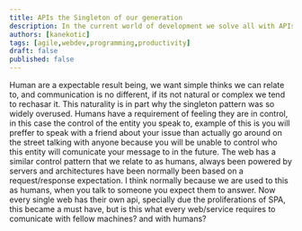 ```yaml
---
title: APIs the Singleton of our generation
description: In the current world of development we solve all with APIs
authors: [kanekotic]
tags: [agile,webdev,programming,productivity]
draft: false
published: false
---
```

 
Human are a expectable result being, we want simple thinks we can relate to, and communication is no different, if its not natural or complex we tend to rechasar it.
This naturality is in part why the singleton pattern was so widely overused. Humans have a requirement of feeling they are in control, in this case the control of the entity you speak to, example of this is you will preffer to speak with a friend about your issue than actually go around on the street talking with anyone because you will be unable to control who this entity will comunicate your message to in the future.
The web has a similar control pattern that we relate to as humans, always been powered by servers and architectures have been normally been based on a request/response expectation. I think normally because we are used to this as humans, when you talk to someone you expect them to answer.
Now every single web has their own api, specially due the proliferations of SPA, this became a must have, but is this what every web/service requires to comunicate with fellow machines? and with humans?